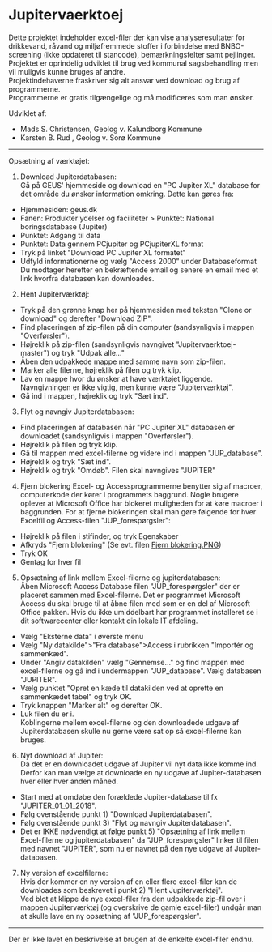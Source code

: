 # Jupitervaerktoej
Dette projektet indeholder excel-filer der kan vise analyseresultater for drikkevand, råvand og miljøfremmede stoffer i forbindelse med BNBO-screening (ikke opdateret til stancode), bemærkningsfelter samt pejlinger.\
Projektet er oprindelig udviklet til brug ved kommunal sagsbehandling men vil muligvis kunne bruges af andre.\
Projektindehaverne fraskriver sig alt ansvar ved download og brug af programmerne.\
Programmerne er gratis tilgængelige og må modificeres som man ønsker.

Udviklet af:
- Mads S. Christensen, Geolog v. Kalundborg Kommune
- Karsten B. Rud , Geolog v. Sorø Kommune

***
Opsætning af værktøjet:


1) Download Jupiterdatabasen:\
Gå på GEUS' hjemmeside og download en "PC Jupiter XL" database for det område du ønsker information omkring. Dette kan gøres fra:
- Hjemmesiden: geus.dk
- Fanen: Produkter ydelser og faciliteter > Punktet: National boringsdatabase (Jupiter)
- Punktet: Adgang til data
- Punktet: Data gennem PCjupiter og PCjupiterXL format
- Tryk på linket "Download PC Jupiter XL formatet"
- Udfyld informationerne og vælg "Access 2000" under Databaseformat\
Du modtager herefter en bekræftende email og senere en email med et link hvorfra databasen kan downloades.

2) Hent Jupiterværktøj:
- Tryk på den grønne knap her på hjemmesiden med teksten "Clone or download" og derefter "Download ZIP".
- Find placeringen af zip-filen på din computer (sandsynligvis i mappen "Overførsler").
- Højreklik på zip-filen (sandsynligvis navngivet "Jupitervaerktoej-master") og tryk "Udpak alle..."
- Åben den udpakkede mappe med samme navn som zip-filen.
- Marker alle filerne, højreklik på filen og tryk klip.
- Lav en mappe hvor du ønsker at have værktøjet liggende. Navngivningen er ikke vigtig, men kunne være "Jupiterværktøj".
- Gå ind i mappen, højreklik og tryk "Sæt ind".

3) Flyt og navngiv Jupiterdatabasen:
- Find placeringen af databasen når "PC Jupiter XL" databasen er downloadet (sandsynligvis i mappen "Overførsler").
- Højreklik på filen og tryk klip.
- Gå til mappen med excel-filerne og videre ind i mappen "JUP_database".
- Højreklik og tryk "Sæt ind".
- Højreklik og tryk "Omdøb". Filen skal navngives "JUPITER"

4) Fjern blokering
Excel- og Accessprogrammerne benytter sig af macroer, computerkode der kører i programmets baggrund.
Nogle brugere oplever at Microsoft Office har blokeret muligheden for at køre macroer i baggrunden.
For at fjerne blokeringen skal man gøre følgende for hver Excelfil og Access-filen "JUP_forespørgsler":
- Højreklik på filen i stifinder, og tryk Egenskaber
- Afkryds "Fjern blokering" (Se evt. filen [Fjern blokering.PNG](Fjern%20blokering.PNG))
- Tryk OK
- Gentag for hver fil

5) Opsætning af link mellem Excel-filerne og jupiterdatabasen:\
Åben Microsoft Access Database filen "JUP_forespørgsler" der er placeret sammen med Excel-filerne. Det er programmet Microsoft Access du skal bruge til at åbne filen med som er en del af Microsoft Office pakken. Hvis du ikke umiddelbart har programmet installeret se i dit softwarecenter eller kontakt din lokale IT afdeling.
- Vælg "Eksterne data" i øverste menu
- Vælg "Ny datakilde">"Fra database">Access i rubrikken "Importér og sammenkæd".
- Under "Angiv datakilden" vælg "Gennemse..." og find mappen med excel-filerne og gå ind i undermappen "JUP_database".
  Vælg databasen "JUPITER".
- Vælg punktet "Opret en kæde til datakilden ved at oprette en sammenkædet tabel" og tryk OK.
- Tryk knappen "Marker alt" og derefter OK.
- Luk filen du er i.\
Koblingerne mellem excel-filerne og den downloadede udgave af Jupiterdatabasen skulle nu gerne være sat op så excel-filerne kan bruges.

6) Nyt download af Jupiter:\
Da det er en downloadet udgave af Jupiter vil nyt data ikke komme ind. Derfor kan man vælge at downloade en ny udgave af Jupiter-databasen hver eller hver anden måned.
- Start med at omdøbe den forældede Jupiter-database til fx "JUPITER_01_01_2018".
- Følg ovenstående punkt 1) "Download Jupiterdatabasen".
- Følg ovenstående punkt 3) "Flyt og navngiv Jupiterdatabasen".
- Det er IKKE nødvendigt at følge punkt 5) "Opsætning af link mellem Excel-filerne og jupiterdatabasen" da "JUP_forespørgsler" linker til filen med navnet "JUPITER", som nu er navnet på den nye udgave af Jupiter-databasen.

7) Ny version af excelfilerne:\
Hvis der kommer en ny version af en eller flere excel-filer kan de downloades som beskrevet i punkt 2) "Hent Jupiterværktøj".\
Ved blot at klippe de nye excel-filer fra den udpakkede zip-fil over i mappen Jupiterværktøj (og overskrive de gamle excel-filer) undgår man at skulle lave en ny opsætning af "JUP_forespørgsler".

***
Der er ikke lavet en beskrivelse af brugen af de enkelte excel-filer endnu.
